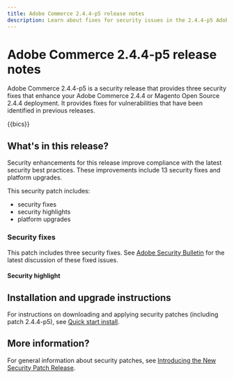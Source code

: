```yaml
---
title: Adobe Commerce 2.4.4-p5 release notes
description: Learn about fixes for security issues in the 2.4.4-p5 Adobe Commerce release.
---
```


# Adobe Commerce 2.4.4-p5 release notes

Adobe Commerce 2.4.4-p5 is a security release that provides three security fixes that enhance your Adobe Commerce 2.4.4 or Magento Open Source 2.4.4 deployment. It provides fixes for vulnerabilities that have been identified in previous releases.

{{bics}}

## What's in this release?

Security enhancements for this release improve compliance with the latest security best practices.  These improvements include 13 security fixes and platform upgrades. 

This security patch includes:

*  security fixes
*  security highlights
*  platform upgrades

### Security fixes

This patch includes three security fixes. See [Adobe Security Bulletin](https://helpx.adobe.com/security/products/magento/apsb23-35.html) for the latest discussion of these fixed issues.

#### Security highlight



## Installation and upgrade instructions

For instructions on downloading and applying security patches (including patch 2.4.4-p5), see [Quick start install](../../../installation/composer.md).

## More information?

For general information about security patches, see [Introducing the New Security Patch Release](https://community.magento.com/t5/Magento-DevBlog/Introducing-the-New-Security-Patch-Release/ba-p/141287).
